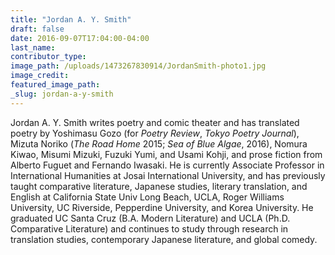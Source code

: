 ```yaml
---
title: "Jordan A. Y. Smith"
draft: false
date: 2016-09-07T17:04:00-04:00
last_name:
contributor_type:
image_path: /uploads/1473267830914/JordanSmith-photo1.jpg
image_credit:
featured_image_path:
_slug: jordan-a-y-smith
---
```


Jordan A. Y. Smith writes poetry and comic theater and has translated poetry by Yoshimasu Gozo (for _Poetry Review_, _Tokyo Poetry Journal_), Mizuta Noriko (_The Road Home_ 2015; _Sea of Blue Algae_, 2016), Nomura Kiwao, Misumi Mizuki, Fuzuki Yumi, and Usami Kohji, and prose fiction from Alberto Fuguet and Fernando Iwasaki. He is currently Associate Professor in International Humanities at Josai International University, and has previously taught comparative literature, Japanese studies, literary translation, and English at California State Univ Long Beach, UCLA, Roger Williams University, UC Riverside, Pepperdine University, and Korea University. He graduated UC Santa Cruz (B.A. Modern Literature) and UCLA (Ph.D. Comparative Literature) and continues to study through research in translation studies, contemporary Japanese literature, and global comedy.<span></span>

